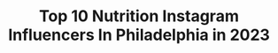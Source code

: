 ---
title: Top 10 Nutrition Instagram Influencers In Philadelphia in 2023
description: >-
  Find top nutrition Instagram influencers in Philadelphia in 2023. Most popular hashtags: #fitnessmotivation #nfl #personaltrainer.
platform: Instagram
hits: 5
text_top: Analyze the top-rated Instagram profiles on inBeat.
text_bottom: Our platform aggregates 5 Instagram influencers like this in Philadelphia, United States for you to pitch.
profiles:
  - username: "livwell_nutrition"
    fullname: >-
      LivWell Nutrition
    bio: >-
      Artisan cold-crafted protein made from plants 💪🌱 🚀We ship worldwide // Philadelphia, USA🌎
    location: "United States"
    followers: 41692
    engagement: 132
    commentsToLikes: 0.411531
    id: ck5cgydt4przy0i113o7qi453
    verified: false
    hashtags: ""
  - username: "clayharbs82"
    fullname: >-
      Clay Harbor
    bio: >-
      ▪️9 year NFL vet ▪️Chicagoan ▪️2 Timothy 1:7 Team Optimum Nutrition Contact: clayharboronline@gmail.com
    location: "United States"
    followers: 253364
    engagement: 320
    commentsToLikes: 0.012890
    id: ck0w0lei2eskx0i19jgicaqdq
    verified: true
    hashtags: "#istanbul, #constantinople, #fitnessmotivation, #nfl"
  - username: "jfraank"
    fullname: >-
      Jes Franklin 🦊
    bio: >-
      I’m 5’7 @unitedlifters | @lyftrx | @rpstrength | @progenex | @p3__nutrition | @bornprimitive | @movefastliftheavy | JFRAANK 💸
    location: "United States"
    followers: 51525
    engagement: 617
    commentsToLikes: 0.011806
    id: ck6uhmijz9zbj0j71u1o0bo1j
    verified: false
    hashtags: "#rpdietapp, #teambornprimitive, #athletedrivenpatriotinspired, #rpstrength"
  - username: "jordynhnasko"
    fullname: >-
      Trainer & Nutritionist
    bio: >-
      Staying fit & living a healthy life without over-restricting and helping others do the same! ✖️Creator of @theslfmethod ✖️Weylyn Apparel: JORDYN🐺 📍PHL
    location: "United States"
    followers: 11778
    engagement: 280
    commentsToLikes: 0.069185
    id: ck5c989o6aymc0i1185gdw9rg
    verified: false
    hashtags: "#personaltraining, #slf, #fitnessmotivation, #philly"
  - username: "willina.rodriguez"
    fullname: >-
      🦋𝙞𝙡𝙡𝙞𝙣𝙖 𝙍𝙤𝙙𝙧𝙞𝙜𝙪𝙚𝙯 👑💋🏋🏽‍♀️𝙈𝙤𝙙𝙚𝙡
    bio: >-
      💗𝘏𝘪, 𝘞𝘦𝘭𝘤𝘰𝘮𝘦 𝘵𝘰 𝘮𝘺 𝘱𝘰𝘳𝘵𝘧𝘰𝘭𝘪𝘰 🥰 💗𝘗𝘳𝘰𝘧𝘦𝘴𝘴𝘪𝘰𝘯𝘢𝘭 𝘔𝘰𝘥𝘦𝘭 𝟧’𝟨” 💗𝘽𝙤𝙤𝙠 𝙢𝙚 𝙩𝙝𝙧𝙤𝙪𝙜𝙝 @vi3ions 💗𝘓𝘦𝘢𝘥 𝘮𝘰𝘥𝘦𝘭 𝘰𝘧 @vi3ions 💗𝘍𝘢𝘤𝘦 𝘰𝘧 @the_biagoddess 💗𝘗𝘏𝘐𝘓𝘈𝘋𝘌𝘓𝘗𝘏𝘐𝘈📍
    location: "United States"
    followers: 6140
    engagement: 568
    commentsToLikes: 0.119546
    id: ck5hi5jzabrc00i111iv9ajx8
    verified: false
    hashtags: "#willowmodels, #omgscouting, #abundance, #blackowned"
  - username: "daniellebredenhof"
    fullname: >-
      Danielle Bredenhof | Fitness
    bio: >-
      🦋 20 | Fitness & Nutrition 🤍 @foodspring athlete Founder @fit.andfeminine Train with me! 👇🏼 Booty building program
    location: "United States"
    followers: 22458
    engagement: 1148
    commentsToLikes: 0.077520
    id: ck8t2wmkk0yww0j78l7t8y7i6
    verified: false
    hashtags: ""
  - username: "fit.full.life"
    fullname: >-
      Julie
    bio: >-
      Registered Dietitian • B.S. Nutrition and Exercise Physiology • Barre Certified • Mom of 4 • Food, Fitness and Wellness
    location: "United States"
    followers: 8757
    engagement: 1973
    commentsToLikes: 0.386816
    id: ck6tukukugwtw0j718rwi641a
    verified: false
    hashtags: "#bodypositive, #dietitiansofinstagram, #strongcore, #healthyliving"
  - username: "tammy_bellabae_fitness"
    fullname: >-
      Tammy 🎀🌴👙💪
    bio: >-
      Certified Elite Trainer/CPT/Exercise Therapy/Fitness Nutrition/Specialist in Bodybuilding ISSA 👙 @zaharaswim 👙30% off code: TAMMY30
    location: "United States"
    followers: 11354
    engagement: 1451
    commentsToLikes: 0.087957
    id: ckf5pez4b5ukz0j2385upfgyk
    verified: false
    hashtags: "#bikinigirl, #desertgirl, #bikini, #shoulders"
  - username: "jessicabickling"
    fullname: >-
      JessB Fitness
    bio: >-
      @ptulaactive | JESSB @bowmar_nutrition | JESSB @luvfitt bands | JESSB Wifey @james_bickling23🧡
    location: "United States"
    followers: 42599
    engagement: 933
    commentsToLikes: 0.085003
    id: ck8tdeyc433eh0j785dnf5jjz
    verified: false
    hashtags: "#bowmarnutrition, #ptulaactive, #ptula"
  - username: "giannafae"
    fullname: >-
      Gianna Vassilakos
    bio: >-
      ❥ 🇬🇷🇵🇭🇨🇳 ⚐: nyc ↠ la ↠ mia ✗ private trainer ✗ online coach ☾reiki practitioner ☽ IIN holistic nutrition coach
    location: "United States"
    followers: 13113
    engagement: 1139
    commentsToLikes: 0.092910
    id: ck5zp1w7frtwm0i149rjeefd1
    verified: false
    hashtags: "#leoseason, #nutrafolpartner, #nutrafol, #goat"
---